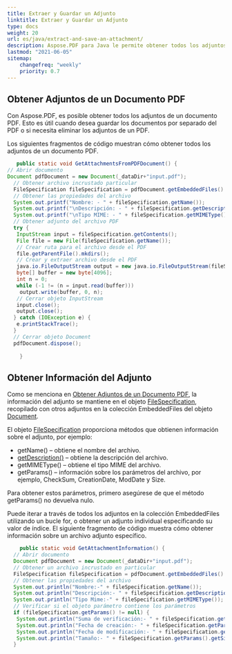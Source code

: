 ```yaml
---
title: Extraer y Guardar un Adjunto
linktitle: Extraer y Guardar un Adjunto
type: docs
weight: 20
url: es/java/extract-and-save-an-attachment/
description: Aspose.PDF para Java le permite obtener todos los adjuntos de un documento PDF. Además, puede obtener un adjunto individual de su documento.
lastmod: "2021-06-05"
sitemap:
    changefreq: "weekly"
    priority: 0.7
---
```


## Obtener Adjuntos de un Documento PDF

Con Aspose.PDF, es posible obtener todos los adjuntos de un documento PDF. Esto es útil cuando desea guardar los documentos por separado del PDF o si necesita eliminar los adjuntos de un PDF.

Los siguientes fragmentos de código muestran cómo obtener todos los adjuntos de un documento PDF.

```java
   public static void GetAttachmentsFromPDFDocument() {
// Abrir documento
Document pdfDocument = new Document(_dataDir+"input.pdf");
  // Obtener archivo incrustado particular
  FileSpecification fileSpecification = pdfDocument.getEmbeddedFiles().get_Item(1);
  // Obtener las propiedades del archivo
  System.out.printf("Nombre: - " + fileSpecification.getName());
  System.out.printf("\nDescripción: - " + fileSpecification.getDescription());
  System.out.printf("\nTipo MIME: - " + fileSpecification.getMIMEType());
  // Obtener adjunto del archivo PDF
  try {
   InputStream input = fileSpecification.getContents();
   File file = new File(fileSpecification.getName());
   // Crear ruta para el archivo desde el PDF
   file.getParentFile().mkdirs();
   // Crear y extraer archivo desde el PDF
   java.io.FileOutputStream output = new java.io.FileOutputStream(fileSpecification.getName(), true);
   byte[] buffer = new byte[4096];
   int n = 0;
   while (-1 != (n = input.read(buffer)))
    output.write(buffer, 0, n);
   // Cerrar objeto InputStream
   input.close();
   output.close();
  } catch (IOException e) {
   e.printStackTrace();
  }
  // Cerrar objeto Document
  pdfDocument.dispose();
        
    }

```


## Obtener Información del Adjunto

Como se menciona en [Obtener Adjuntos de un Documento PDF](/pdf/java/get-attachments-from-a-pdf-document/), la información del adjunto se mantiene en el objeto [FileSpecification](https://reference.aspose.com/pdf/java/com.aspose.pdf/FileSpecification), recopilado con otros adjuntos en la colección EmbeddedFiles del objeto [Document](https://reference.aspose.com/pdf/java/com.aspose.pdf/Document).

El objeto [FileSpecification](https://reference.aspose.com/pdf/java/com.aspose.pdf/FileSpecification) proporciona métodos que obtienen información sobre el adjunto, por ejemplo:

- getName() – obtiene el nombre del archivo.
- [getDescription()](https://reference.aspose.com/pdf/java/com.aspose.pdf/FileSpecification#getDescription--) – obtiene la descripción del archivo.
- getMIMEType() – obtiene el tipo MIME del archivo.
- getParams() – información sobre los parámetros del archivo, por ejemplo, CheckSum, CreationDate, ModDate y Size.

Para obtener estos parámetros, primero asegúrese de que el método getParams() no devuelva nulo.

Puede iterar a través de todos los adjuntos en la colección EmbeddedFiles utilizando un bucle for, o obtener un adjunto individual especificando su valor de índice.
 El siguiente fragmento de código muestra cómo obtener información sobre un archivo adjunto específico.

```java
    public static void GetAttachmentInformation() {
  // Abrir documento
  Document pdfDocument = new Document(_dataDir+"input.pdf");
  // Obtener un archivo incrustado en particular
  FileSpecification fileSpecification = pdfDocument.getEmbeddedFiles().get_Item(1);
  // Obtener las propiedades del archivo
  System.out.println("Nombre:-" + fileSpecification.getName());
  System.out.println("Descripción:- " + fileSpecification.getDescription());
  System.out.println("Tipo Mime:-" + fileSpecification.getMIMEType());
  // Verificar si el objeto parámetro contiene los parámetros
  if (fileSpecification.getParams() != null) {
   System.out.println("Suma de verificación:- " + fileSpecification.getParams().getCheckSum());
   System.out.println("Fecha de creación:- " + fileSpecification.getParams().getCreationDate());
   System.out.println("Fecha de modificación:- " + fileSpecification.getParams().getModDate());
   System.out.println("Tamaño:- " + fileSpecification.getParams().getSize());
  } 
```